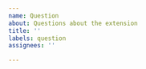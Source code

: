 ```yaml
---
name: Question
about: Questions about the extension
title: ''
labels: question
assignees: ''

---
```



